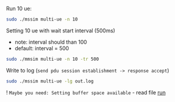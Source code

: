 Run 10 ue:
```bash
sudo ./mssim multi-ue -n 10
```

Setting 10 ue with wait start interval (500ms)
- note: interval should than 100
- default: interval = 500
```bash
sudo ./mmsim multi-ue -n 10 -tr 500
```

Write to log (``send pdu session establishment -> response accept``)
```bash
sudo ./mssim multi-ue -lg out.log
```

! `Maybe you need: Setting buffer space available` - read file [run](./run.sh)

